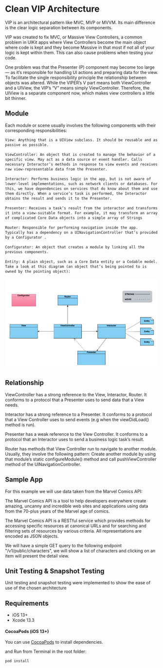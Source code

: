 # Clean VIP Architecture


VIP is an architectural pattern like MVC, MVP or MVVM. Its main difference is the clear logic separation between its components. 

VIP was created to fix MVC, or Massive View Controllers, a common problem in UIKit apps where View Controllers become the main object where code is kept and they become Massive in that most if not all of your logic is kept within them. This can also cause problems when testing your code.

One problem was that the Presenter (P) component may become too large — as it’s responsible for handling UI actions and preparing data for the view. To facilitate the single responsibility principle the relationship between objects was altered. While the VIPER’s V part means both ViewController and a UIView, the VIP’s “V” means simply ViewController. Therefore, the UIView is a separate component now, which makes view controllers a little bit thinner.


## Module


Each module or scene usually involves the following components with their corresponding responsibilities:


```
View: Anything that is a UIView subclass. It should be reusable and as passive as possible.

ViewController: An object that is created to manage the behavior of a specific view. May act as a data source or event handler. Calls necessary Interactor’s methods in response to view events and receives raw view-representable data from the Presenter.

Interactor: Performs business logic in the app, but is not aware of lower-level implementations, such as network clients or databases. For this, we have dependencies on services that do know about them and use them directly. When a service’s task is performed, the Interactor obtains the result and sends it to the Presenter.

Presenter: Receives a task’s result from the interactor and transforms it into a view-suitable format. For example, it may transform an array of complicated Core Data objects into a simple array of Strings

Router: Responsible for performing navigation inside the app. Typically has a dependency on a UINavigationController that’s provided by a Configurator .

Configurator: An object that creates a module by linking all the previous components.

Entity: A plain object, such as a Core Data entity or a Codable model.
Take a look at this diagram (an object that’s being pointed to is owned by the pointing object):
```


![](/rsc/image01.png)


## Relationship


ViewController has a strong reference to the View, Interactor, Router. It conforms to a protocol that a Presenter uses to send data that a View needs.

Interactor has a strong reference to a Presenter. It conforms to a protocol that a View Controller uses to send events (e.g when the viewDidLoad() method is run).

Presenter has a weak reference to the View Controller. It conforms to a protocol that an Interactor uses to send a business logic task’s result.

Router has methods that View Controller run to navigate to another module. Usually, they involve the following pattern: Create another module by using that module’s static configureModule() method and call pushViewController method of the UINavigationController.


## Sample App


For this example we will use data taken from the Marvel Comics API:


The Marvel Comics API is a tool to help developers everywhere create amazing, uncanny and incredible web sites and applications using data from the 70-plus years of the Marvel age of comics.


The Marvel Comics API is a RESTful service which provides methods for accessing specific resources at canonical URLs and for searching and filtering sets of resources by various criteria. All representations are encoded as JSON objects.


We will have a simple GET query to the following endpoint "/v1/public/characters", we will show a list of characters and clicking on an item will present the detail view.



## Unit Testing & Snapshot Testing


Unit testing and snapshot testing were implemented to show the ease of use of the chosen architecture


## Requirements

- iOS 13+ 
- Xcode 13.3

#### CocoaPods (iOS 13+)

You can use [CocoaPods](http://cocoapods.org/) to install dependencies.

and Run from Terminal in the root folder: 

```
pod install
```

